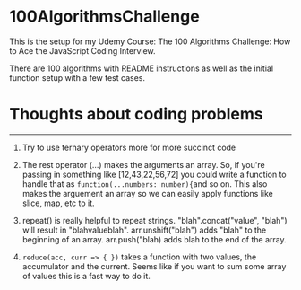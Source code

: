 # 100AlgorithmsChallenge

<p>This is the setup for my Udemy Course: The 100 Algorithms Challenge: How to Ace the JavaScript Coding Interview.</p>
<p>There are 100 algorithms with README instructions as well as the initial function setup with a few test cases.</p>

# Thoughts about coding problems

---

1.  Try to use ternary operators more for more succinct code

2.  The rest operator (...) makes the arguments an array. So, if you're passing in something like [12,43,22,56,72]
    you could write a function to handle that as `function(...numbers: number){`and so on. This also makes the arguement an array so we can easily apply functions like slice, map, etc to it.
3.  repeat() is really helpful to repeat strings. "blah".concat("value", "blah") will result in "blahvalueblah". arr.unshift("blah") adds "blah" to the beginning of an array. arr.push("blah) adds blah to the end of the array.

4.  `reduce(acc, curr => { })` takes a function with two values, the accumulator and the current. Seems like if you want to sum some array of values this is a fast way to do it.
